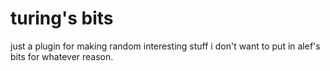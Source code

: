 # turing's bits

just a plugin for making random interesting stuff i don't want to put in alef's bits for whatever reason.
